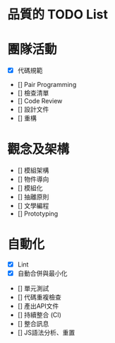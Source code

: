 # 品質的 TODO List

# 團隊活動
- [x] 代碼規範
- [] Pair Programming
- [] 檢查清單
- [] Code Review
- [] 設計文件
- [] 重構

# 觀念及架構
- [] 模組架構
- [] 物件導向
- [] 模組化
- [] 抽離原則
- [] 文學編程
- [] Prototyping

# 自動化
- [x] Lint 
- [x] 自動合併與最小化
- [] 單元測試
- [] 代碼重複檢查
- [] 產出API文件
- [] 持續整合 (CI)
- [] 整合訊息
- [] JS語法分析、重置